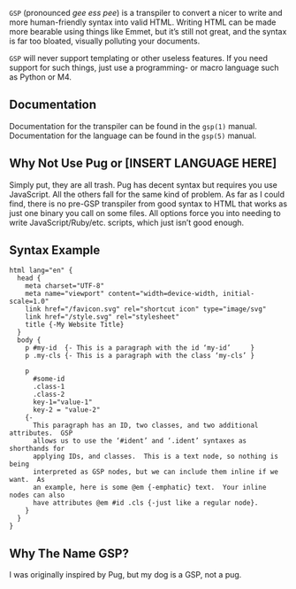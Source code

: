 `GSP` (pronounced _gee ess pee_) is a transpiler to convert a nicer to write and
more human-friendly syntax into valid HTML.  Writing HTML can be made more
bearable using things like Emmet, but it’s still not great, and the syntax is
far too bloated, visually polluting your documents.

`GSP` will never support templating or other useless features.  If you need
support for such things, just use a programming- or macro language such as
Python or M4.

## Documentation

Documentation for the transpiler can be found in the `gsp(1)` manual.
Documentation for the language can be found in the `gsp(5)` manual.

## Why Not Use Pug or [INSERT LANGUAGE HERE]

Simply put, they are all trash.  Pug has decent syntax but requires you use
JavaScript.  All the others fall for the same kind of problem.  As far as I
could find, there is no pre-GSP transpiler from good syntax to HTML that works
as just one binary you call on some files.  All options force you into needing
to write JavaScript/Ruby/etc. scripts, which just isn’t good enough.

## Syntax Example

```gsp
html lang="en" {
  head {
    meta charset="UTF-8"
    meta name="viewport" content="width=device-width, initial-scale=1.0"
    link href="/favicon.svg" rel="shortcut icon" type="image/svg"
    link href="/style.svg" rel="stylesheet"
    title {-My Website Title}
  }
  body {
    p #my-id  {- This is a paragraph with the id ‘my-id’     }
    p .my-cls {- This is a paragraph with the class ‘my-cls’ }

    p
      #some-id
      .class-1
      .class-2
      key-1="value-1"
      key-2 = "value-2"
    {-
      This paragraph has an ID, two classes, and two additional attributes.  GSP
      allows us to use the ‘#ident’ and ‘.ident’ syntaxes as shorthands for
      applying IDs, and classes.  This is a text node, so nothing is being
      interpreted as GSP nodes, but we can include them inline if we want.  As
      an example, here is some @em {-emphatic} text.  Your inline nodes can also
      have attributes @em #id .cls {-just like a regular node}.
    }
  }
}
```

## Why The Name GSP?

I was originally inspired by Pug, but my dog is a GSP, not a pug.

